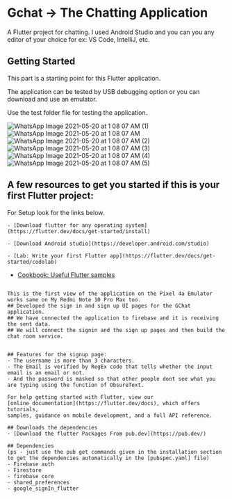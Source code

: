 # Gchat -> The Chatting Application

A Flutter project for chatting. I used Android Studio and you can you any editor of your choice for ex: VS Code, IntelliJ, etc.

## Getting Started

This part is a starting point for this Flutter application.

The application can be tested by USB debugging option or you can download and use an emulator.

Use the test folder file for testing the application.

![WhatsApp Image 2021-05-20 at 1 08 07 AM (1)](https://user-images.githubusercontent.com/43877199/118874170-38473600-b908-11eb-8dd7-3a0eaf92e006.jpeg) 
![WhatsApp Image 2021-05-20 at 1 08 07 AM](https://user-images.githubusercontent.com/43877199/118874395-7cd2d180-b908-11eb-8dd2-176824cd07b2.jpeg)
![WhatsApp Image 2021-05-20 at 1 08 07 AM (2)](https://user-images.githubusercontent.com/43877199/118874181-3a10f980-b908-11eb-8c7c-3b5d21e17690.jpeg)
![WhatsApp Image 2021-05-20 at 1 08 07 AM (3)](https://user-images.githubusercontent.com/43877199/118874521-a1c74480-b908-11eb-8e54-30cbaad3fcd9.jpeg)
![WhatsApp Image 2021-05-20 at 1 08 07 AM (4)](https://user-images.githubusercontent.com/43877199/118874600-b73c6e80-b908-11eb-84d4-368944e1ded6.jpeg)
![WhatsApp Image 2021-05-20 at 1 08 07 AM (5)](https://user-images.githubusercontent.com/43877199/118874728-da671e00-b908-11eb-8865-15c875f6598d.jpeg)




## A few resources to get you started if this is your first Flutter project:
For Setup look for the links below.
```
- [Download flutter for any operating system](https://flutter.dev/docs/get-started/install)
```
```
- [Download Android studio](https://developer.android.com/studio)
```
```
- [Lab: Write your first Flutter app](https://flutter.dev/docs/get-started/codelab)
```
- [Cookbook: Useful Flutter samples](https://flutter.dev/docs/cookbook)
```

This is the first view of the application on the Pixel 4a Emulator works same on My Redmi Note 10 Pro Max too.
## Developed the sign in and sign up UI pages for the GChat application.
## We have connected the application to firebase and it is receiving the sent data.
## We will connect the signin and the sign up pages and then build the chat room service. 


## Features for the signup page:
- The username is more than 3 characters.
- The Email is verified by RegEx code that tells whether the input email is an email or not.
- And the password is masked so that other people dont see what you are typing using the function of ObsureText.

For help getting started with Flutter, view our
[online documentation](https://flutter.dev/docs), which offers tutorials,
samples, guidance on mobile development, and a full API reference.

## Downloads the dependencies
- [Download the flutter Packages From pub.dev](https://pub.dev/)

## Dependencies
(ps - just use the pub get commands given in the installation section to get the dependencies automatically in the [pubspec.yaml] file)
- Firebase auth
- Firestore
- firebase core
- shared_preferences
- google_signIn_flutter
